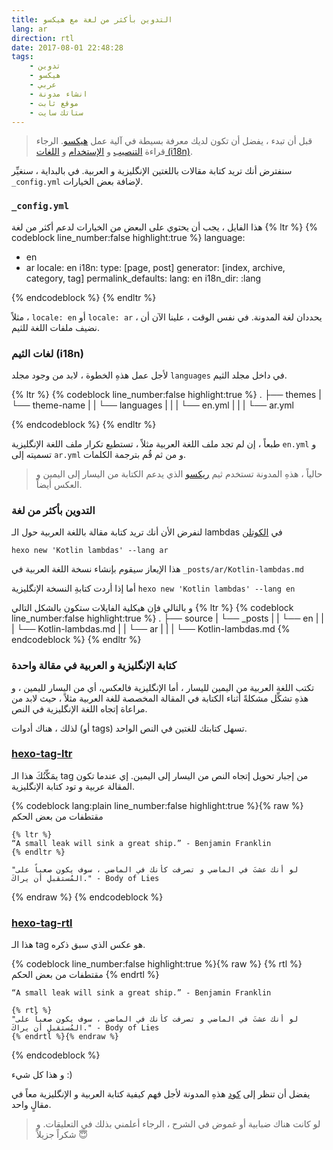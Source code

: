 ```yaml
---
title: التدوين بأكثر من لغة مع هيكسو
lang: ar
direction: rtl
date: 2017-08-01 22:48:28
tags:
    - تدوين
    - هيكسو
    - عربي
    - انشاء مدونة
    - موقع ثابت
    - ستاتك سايت
---
```


> قبل أن تبدء ، يفضل أن تكون لديك معرفة بسيطة في آلية عمل [هيكسو](https://hexo.io). الرجاء قراءة [التنصيب](https://hexo.io/docs/setup.html) و [الإستخدام](https://hexo.io/docs/writing.html) و [ اللغات (i18n)](https://hexo.io/docs/internationalization.html).

سنفترض أنك تريد كتابة مقالات باللغتين الإنگليزية و العربية. في بالبداية ، سنغيِّر  `_config.yml` لإضافة بعض الخيارات.


### `_config.yml`

هذا الفايل ، يجب أن يحتوي على البعض من الخيارات لدعم أكثر من لغة
{% ltr %}
{% codeblock line_number:false highlight:true %}
language:
  - en
  - ar
locale: en
i18n:
  type: [page, post]
  generator: [index, archive, category, tag]
permalink_defaults:
  lang: en
i18n_dir: :lang

{% endcodeblock %}
{% endltr %}

مثلاً ، `locale: en` أو `locale: ar` ، يحددان لغة المدونة. في نفس الوقت ، علينا الآن أن نضيف ملفات اللغة للثيم.

###  لغات الثيم (i18n)

لأجل عمل هذهِ الخطوة ، لابد من وجود مجلد `languages` في داخل مجلد الثيم.

{% ltr %}
{% codeblock line_number:false highlight:true %}
.
├── themes
|   └── theme-name
|   |   └── languages
|   |   |   └── en.yml
|   |   |   └── ar.yml

{% endcodeblock %}
{% endltr %}

طبعاً ، إن لم تجد ملف اللغة العربية مثلاً ، تستطيع تكرار ملف اللغة الإنگليزية `en.yml` و تسميته إلى `ar.yml` و من ثم قُم بترجمة الكلمات.

> حالياً ، هذهِ المدونة تستخدم ثيم [ريكسو](https://github.com/bluemix/hexo-theme-rexo) الذي يدعم الكتابة من اليسار إلى اليمين و العكس أيضاً.



### التدوين بأكثر من لغة

   لنفرض الأن أنك تريد كتابة مقالة باللغة العربية حول الـ lambdas في [الكوتلن](http://kotlinlang.org) 
   
`hexo new 'Kotlin lambdas' --lang ar`

هذا الإيعاز سيقوم بإنشاء نسخة اللغة العربية في `_posts/ar/Kotlin-lambdas.md`


أما إذا أردت كتابةِ النسخة الإنگليزية
`hexo new 'Kotlin lambdas' --lang en`

و بالتالي فإن هيكلية الفايلات ستكون بالشكل التالي
{% ltr %}
{% codeblock line_number:false highlight:true %}
.
├── source
|   └── _posts
|   |   └── en
|   |   |   └── Kotlin-lambdas.md
|   |   └── ar
|   |   |   └── Kotlin-lambdas.md
{% endcodeblock %}
{% endltr %}


### كتابة الإنگليزية و العربية في مقالة واحدة

تكتب اللغة العربية من اليمين لليسار ، أما الإنگليزية فالعكس، أي من اليسار لليمين ، و هذهِ تشكِّل مشكلةً أثناء الكتابة في المقالة المخصصة للغة العربية مثلاً ، حيث لابد من مراعاة إتجاه اللغة الإنگليزية في النص.

لذلك ، هناك أدوات (أو tags) تسهل كتابتك للغتين في النص الواحد.



### [hexo-tag-ltr](https://github.com/bluemix/hexo-tag-ltr)
يمَكِّنُكَ هذا الـ tag من إجبار تحويل إتجاه النص من اليسار إلى اليمين. إي عندما تكون المقالة عربية و تود كتابة الإنگليزية.


{% codeblock lang:plain line_number:false highlight:true %}{% raw %}
    مقتطفات من بعض الحكم

    {% ltr %}
    “A small leak will sink a great ship.” - Benjamin Franklin
    {% endltr %}

    "لو أنك عشتَ في الماضي و تصرفت كأنك في الماضي ، سوف يكون صعباً على المُستقبلِ أن يراكَ." - Body of Lies
{% endraw %}
{% endcodeblock %}


### [hexo-tag-rtl](https://github.com/bluemix/hexo-tag-rtl) 

هذا الـ tag هو عكس الذي سبق ذكره.


{% codeblock line_number:false highlight:true %}{% raw %}
    {% rtl %}
    مقتطفات من بعض الحكم
    {% endrtl %}

    “A small leak will sink a great ship.” - Benjamin Franklin

    {% rtl %}
    "لو أنك عشتَ في الماضي و تصرفت كأنك في الماضي ، سوف يكون صعباً على المُستقبلِ أن يراكَ." - Body of Lies
    {% endrtl %}{% endraw %}
{% endcodeblock %} 



و هذا كل شيء :)


يفضل أن تنظر إلى [كود](https://github.com/bluemix/bluemix.github.io/tree/rexo-theme) هذهِ المدونة لأجل فهم كيفية كتابة العربية و الإنگليزية معاً في مقالٍ واحد.

> لو كانت هناك ضبابية أو غموض في الشرح ، الرجاء أعلمني بذلك في التعليقات. و شكراً جزيلاً 😇
